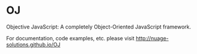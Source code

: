 OJ
==

Objective JavaScript: A completely Object-Oriented JavaScript framework.

For documentation, code examples, etc. please visit http://nuage-solutions.github.io/OJ

